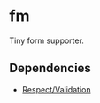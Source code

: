 # fm

Tiny form supporter.

## Dependencies

- [Respect/Validation](https://github.com/Respect/Validation)
